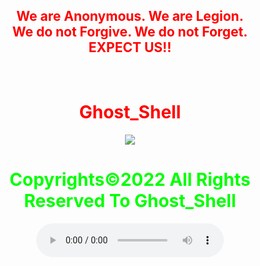 <html>
    <center>
     <h2 style="color:red">
    We are Anonymous.
    We are Legion.<br>
    We do not Forgive.
    We do not Forget.<br>EXPECT US!!<br></h2> 
        <br>
    <link rel="icon" type="image/x-icon" href="favicon.ico">
    <link rel="stylesheet" href="world.css">
      <h1 style="color:red">Ghost_Shell</h1><img src="https://i.ibb.co/SmLz9Fr/GHOOST.png"><br>
     <h1 style="color:#00ff00">Copyrights&copy;2022 All Rights Reserved To Ghost_Shell</h1>
<body> 
  <ul>
  <a href="https://www.facebook.com/"><i class="fab fa-facebook" aria-hidden="true"></i></a>
  <a href="https://twitter.com/"><i class="fab fa-twitter" aria-hidden="true"></i></a>
  <a href="https://www.instagram.com/"><i class="fab fa-instagram" aria-hidden="true"></i></a>
  <a href="https://www.youtube.com/"><i class="fab fa-youtube" aria-hidden="true"></i></a>
  <a href="https://github.com/"><i class="fab fa-github" aria-hidden="true"></i></a>
</ul>    
    <audio controls loop autoplay height="" width="">
<audio autoplay="true" src="Anonymous Hackers Song-We Are Anonymous.mp3"></audio>
     <script>alert("😎It is our great pleasure to have you on board!.A hearty welcome to you😎")</script>
</body>
